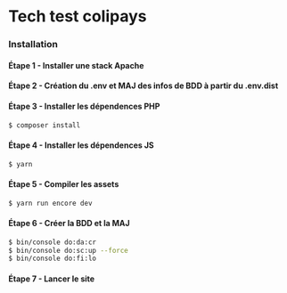 # Tech test colipays

### Installation

#### Étape 1 - Installer une stack Apache

#### Étape 2 - Création du .env et MAJ des infos de BDD à partir du .env.dist

#### Étape 3 - Installer les dépendences PHP
```sh
$ composer install
```

#### Étape 4 - Installer les dépendences JS
```sh
$ yarn 
```
#### Étape 5 - Compiler les assets
```sh
$ yarn run encore dev
```
#### Étape 6 - Créer la BDD et la MAJ
```sh
$ bin/console do:da:cr
$ bin/console do:sc:up --force
$ bin/console do:fi:lo
```

#### Étape 7 - Lancer le site